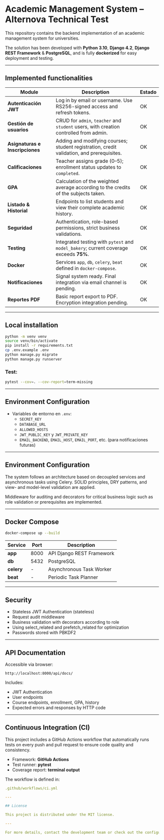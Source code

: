 # Academic Management System – Alternova Technical Test

This repository contains the backend implementation of an academic management system for universities.

The solution has been developed with **Python 3.10**, **Django 4.2**, **Django REST Framework** & **PostgreSQL**, and is fully **dockerized** for easy deployment and testing.

---

## Implemented functionalities

| Module                          | Description                                                                                           | Estado |
| ------------------------------- | ----------------------------------------------------------------------------------------------------- | ------ |
| **Autenticación JWT**           | Log in by email or username. Use RS256-signed access and refresh tokens.                              | OK      |
| **Gestión de usuarios**         | CRUD for `admin`, `teacher` and `student` users, with creation controlled from admin.                 | OK      |
| **Asignaturas e Inscripciones** | Adding and modifying courses; student registration, credit validation, and prerequisites.             | OK      |
| **Calificaciones**              | Teacher assigns grade (0–5); enrollment status updates to `completed`.                                | OK      |
| **GPA**                         | Calculation of the weighted average according to the credits of the subjects taken.                   | OK      |
| **Listado & Historial**         | Endpoints to list students and view their complete academic history.                                  | OK      |
| **Seguridad**                   | Authentication, role-based permissions, strict business validations.                                  | OK      |
| **Testing**                     | Integrated testing with `pytest` and `model_bakery`; current coverage exceeds **75%**.                | OK      |
| **Docker**                      | Services `app`, `db`, `celery`, `beat` defined in `docker-compose`.                                   | OK      |
| **Notificaciones**              | Signal system ready. Final integration via email channel is pending.                                  | OK     |
| **Reportes PDF**                | Basic report export to PDF. Encryption integration pending.                                           | OK     |

---

## Local installation

```bash
python -m venv venv
source venv/bin/activate
pip install -r requirements.txt
cp .env.example .env
python manage.py migrate
python manage.py runserver
```

### Test:

```bash
pytest --cov=. --cov-report=term-missing
```

---

## Environment Configuration

- Variables de entorno en `.env`:
  - `SECRET_KEY`
  - `DATABASE_URL`
  - `ALLOWED_HOSTS`
  - `JWT_PUBLIC_KEY` y `JWT_PRIVATE_KEY`
  - `EMAIL_BACKEND`, `EMAIL_HOST`, `EMAIL_PORT`, etc. (para notificaciones futuras)

---

## Environment Configuration

The system follows an architecture based on decoupled services and asynchronous tasks using Celery. SOLID principles, DRY patterns, and view- and model-level validation are applied.

Middleware for auditing and decorators for critical business logic such as role validation or prerequisites are implemented.


---

## Docker Compose

```bash
docker-compose up --build
```

| Service    | Port   | Description                       |
| ---------- | ------ | --------------------------------- |
| **app**    | 8000   | API Django REST Framework         |
| **db**     | 5432   | PostgreSQL                        |
| **celery** | -      | Asynchronous Task Worker          |
| **beat**   | -      | Periodic Task Planner             |

---

## Security

- Stateless JWT Authentication (stateless)
- Request audit middleware
- Business validation with decorators according to role
- Using select_related and prefetch_related for optimization
- Passwords stored with PBKDF2

---

## API Documentation

Accessible via browser:

```
http://localhost:8000/api/docs/
```

Includes:

- JWT Authentication
- User endpoints
- Course endpoints, enrollment, GPA, history
- Expected errors and responses by HTTP code


---

## Continuous Integration (CI)

This project includes a GitHub Actions workflow that automatically runs tests on every push and pull request to ensure code quality and consistency.

- Framework: **GitHub Actions**
- Test runner: **pytest**
- Coverage report: **terminal output**

The workflow is defined in:

```yaml
.github/workflows/ci.yml

---

## License

This project is distributed under the MIT license.

---

For more details, contact the development team or check out the configuration and automated test files.

